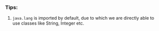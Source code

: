 ### Tips:

1. `java.lang` is imported by default, due to which we are directly able to use classes like String, Integer etc.